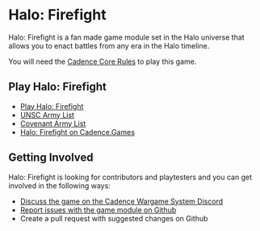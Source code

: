 # Halo: Firefight

Halo: Firefight is a fan made game module set in the Halo universe that allows you to enact battles from any era in the Halo timeline.

You will need the [Cadence Core Rules](https://Cadence.Games/core-rules/) to play this game.

## Play Halo: Firefight

- [Play Halo: Firefight](https://github.com/open-source-tabletop/halo-firefight/blob/main/halo-firefight.md)
- [UNSC Army List](https://github.com/open-source-tabletop/halo-firefight/blob/main/army-lists/unsc-army-list.md)
- [Covenant Army List](https://github.com/open-source-tabletop/halo-firefight/blob/main/army-lists/covenant-army-list.md)
- [Halo: Firefight on Cadence.Games](https://cadence.games/halo-firefight/)

## Getting Involved

Halo: Firefight is looking for contributors and playtesters and you can get involved in the following ways:

- [Discuss the game on the Cadence Wargame System Discord](https://discord.gg/RNW3Q9kF)
- [Report issues with the game module on Github](https://github.com/open-source-tabletop/halo-firefight/issues)
- Create a pull request with suggested changes on Github